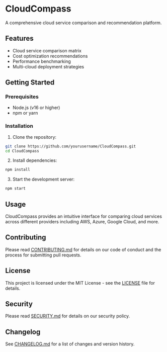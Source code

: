 # CloudCompass

A comprehensive cloud service comparison and recommendation platform.

## Features

- Cloud service comparison matrix
- Cost optimization recommendations
- Performance benchmarking
- Multi-cloud deployment strategies

## Getting Started

### Prerequisites

- Node.js (v16 or higher)
- npm or yarn

### Installation

1. Clone the repository:
```bash
git clone https://github.com/yourusername/CloudCompass.git
cd CloudCompass
```

2. Install dependencies:
```bash
npm install
```

3. Start the development server:
```bash
npm start
```

## Usage

CloudCompass provides an intuitive interface for comparing cloud services across different providers including AWS, Azure, Google Cloud, and more.

## Contributing

Please read [CONTRIBUTING.md](CONTRIBUTING.md) for details on our code of conduct and the process for submitting pull requests.

## License

This project is licensed under the MIT License - see the [LICENSE](LICENSE) file for details.

## Security

Please read [SECURITY.md](SECURITY.md) for details on our security policy.

## Changelog

See [CHANGELOG.md](CHANGELOG.md) for a list of changes and version history. 